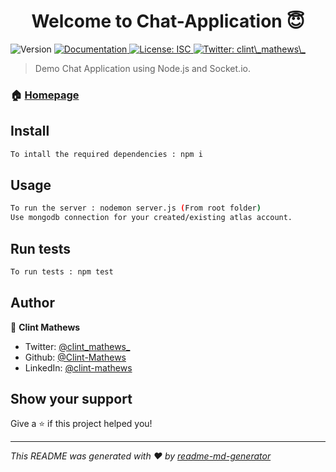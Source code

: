 <h1 align="center">Welcome to Chat-Application 😇</h1>
<p>
  <img alt="Version" src="https://img.shields.io/badge/version-1.0.0-blue.svg?cacheSeconds=2592000" />
  <a href="https://github.com/Clint-Mathews/Chat-Application" target="_blank">
    <img alt="Documentation" src="https://img.shields.io/badge/documentation-yes-brightgreen.svg" />
  </a>
  <a href="#" target="_blank">
    <img alt="License: ISC" src="https://img.shields.io/badge/License-ISC-yellow.svg" />
  </a>
  <a href="https://twitter.com/clint_mathews_" target="_blank">
    <img alt="Twitter: clint\_mathews\_" src="https://img.shields.io/twitter/follow/clint_mathews_.svg?style=social" />
  </a>
</p>

> Demo Chat Application using Node.js and Socket.io.

### 🏠 [Homepage](https://github.com/Clint-Mathews/Chat-Application)

## Install

```sh
To intall the required dependencies : npm i
```

## Usage

```sh
To run the server : nodemon server.js (From root folder)
Use mongodb connection for your created/existing atlas account.
```

## Run tests

```sh
To run tests : npm test
```

## Author

👤 **Clint Mathews**

* Twitter: [@clint\_mathews\_](https://twitter.com/clint_mathews_)
* Github: [@Clint-Mathews](https://github.com/Clint-Mathews)
* LinkedIn: [@clint-mathews](https://linkedin.com/in/clint-mathews)

## Show your support

Give a ⭐️ if this project helped you!

***
_This README was generated with ❤️ by [readme-md-generator](https://github.com/kefranabg/readme-md-generator)_
